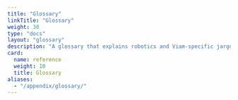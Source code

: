 ```yaml
---
title: "Glossary"
linkTitle: "Glossary"
weight: 30
type: "docs"
layout: "glossary"
description: "A glossary that explains robotics and Viam-specific jargon."
card:
  name: reference
  weight: 10
  title: Glossary
aliases:
  - "/appendix/glossary/"
---
```

